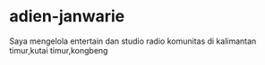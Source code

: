 adien-janwarie
==============

Saya mengelola entertain dan studio radio komunitas di kalimantan timur,kutai timur,kongbeng